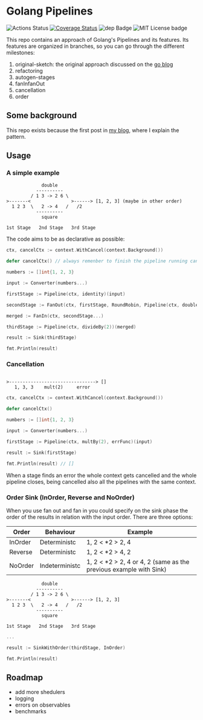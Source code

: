 
# Golang Pipelines

![Actions Status](https://github.com/pabloos/Go-Pipelines/workflows/tests/badge.svg)  [![Coverage Status](https://coveralls.io/repos/github/pabloos/Go-Pipelines/badge.svg?branch=master)](https://coveralls.io/github/pabloos/Go-Pipelines?branch=master) ![dep Badge](https://img.shields.io/badge/dependencies-none-informational) ![MIT License badge](https://img.shields.io/badge/license-MIT-blue)

This repo contains an approach of Golang's Pipelines and its features. Its features are organized in branches, so you can go through the different milestones:

1. original-sketch: the original approach discussed on the [go blog](https://blog.golang.org/pipelines)
2. refactoring
3. autogen-stages
4. fanInfanOut
5. cancellation
6. order

## Some background

This repo exists because the first post in [my blog](https://pabloos.github.io/concurrency/pipelines/), where I explain the pattern.

## Usage

### A simple example

```text
             double
           ----------
         / 1 3 -> 2 6 \
>-------<               >------> [1, 2, 3] (maybe in other order)
  1 2 3  \   2 -> 4   /   /2
           ----------
             square

1st Stage   2nd Stage   3rd Stage
```

The code aims to be as declarative as possible:

```go
ctx, cancelCtx := context.WithCancel(context.Background())

defer cancelCtx() // always remenber to finish the pipeline running cancelling his context for avoiding memory leaks

numbers := []int{1, 2, 3}

input := Converter(numbers...)

firstStage := Pipeline(ctx, identity)(input)

secondStage := FanOut(ctx, firstStage, RoundRobin, Pipeline(ctx, double), Pipeline(ctx, square))

merged := FanIn(ctx, secondStage...)

thirdStage := Pipeline(ctx, divideBy(2))(merged)

result := Sink(thirdStage)

fmt.Println(result)
```

### Cancellation

```text

>--------------------------------> []
   1, 3, 3    mult(2)     error
```

```go
ctx, cancelCtx := context.WithCancel(context.Background())

defer cancelCtx()

numbers := []int{1, 2, 3}

input := Converter(numbers...)

firstStage := Pipeline(ctx, multBy(2), errFunc)(input)

result := Sink(firstStage)

fmt.Println(result) // []
```

When a stage finds an error the whole context gets cancelled and the whole pipeline closes, being cancelled also all the pipelines with the same context.

### Order Sink (InOrder, Reverse and NoOrder)

When you use fan out and fan in you could specify on the sink phase the order of the results in relation with the input order. There are three options:

|  Order  |  Behaviour  | Example |
|---------|--------------|--------|
| InOrder | Deterministc | 1, 2 < *2 > 2, 4
| Reverse | Deterministc | 1, 2 < *2 > 4, 2
| NoOrder | Indeterministc | 1, 2 < *2 > 2, 4 or 4, 2 (same as the previous example with Sink)

```text
             double
           ----------
         / 1 3 -> 2 6 \
>-------<               >------> [1, 2, 3]
  1 2 3  \   2 -> 4   /   /2
           ----------
             square

1st Stage   2nd Stage   3rd Stage
```

```go
...

result := SinkWithOrder(thirdStage, InOrder)

fmt.Println(result)
```

## Roadmap

- add more shedulers
- logging
- errors on observables
- benchmarks
